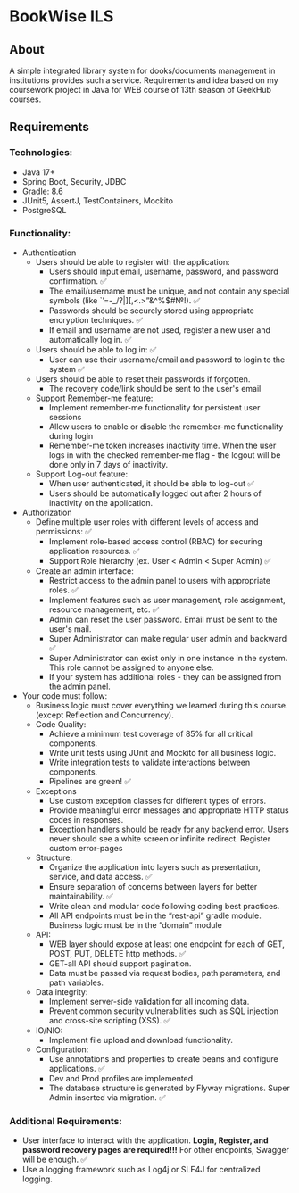 # BookWise ILS
## About
A simple integrated library system for dooks/documents management in institutions provides such a service. Requirements and idea based on my coursework project in Java for WEB course of 13th season of GeekHub courses.
## Requirements
### **Technologies:**
- Java 17+
- Spring Boot, Security, JDBC
- Gradle: 8.6
- JUnit5, AssertJ, TestContainers, Mockito
- PostgreSQL

### **Functionality:**
- Authentication
    - Users should be able to register with the application:
        - Users should input email, username, password, and password confirmation. ✅
        - The email/username must be unique, and not contain any special symbols (like `’=-\_/?|\][,<.>”&^%$#№!). ✅
        - Passwords should be securely stored using appropriate encryption techniques. ✅
        - If email and username are not used, register a new user and automatically log in. ✅
    - Users should be able to log in: ✅
        - User can use their username/email and password to login to the system ✅
    - Users should be able to reset their passwords if forgotten.
        - The recovery code/link should be sent to the user's email
    - Support Remember-me feature:
        - Implement remember-me functionality for persistent user sessions
        - Allow users to enable or disable the remember-me functionality during login
        - Remember-me token increases inactivity time. When the user logs in with the checked remember-me flag - the logout will be done only in 7 days of inactivity.
    - Support Log-out feature:
        - When user authenticated, it should be able to log-out ✅
        - Users should be automatically logged out after 2 hours of inactivity on the application.
- Authorization
    - Define multiple user roles with different levels of access and permissions: ✅
        - Implement role-based access control (RBAC) for securing application resources. ✅
        - Support Role hierarchy (ex. User < Admin < Super Admin)  ✅
    - Create an admin interface:
        - Restrict access to the admin panel to users with appropriate roles. ✅
        - Implement features such as user management, role assignment, resource management, etc. ✅
        - Admin can reset the user password. Email must be sent to the user's mail.
        - Super Administrator can make regular user admin and backward ✅
        - Super Administrator can exist only in one instance in the system. This role cannot be assigned to anyone else.
        - If your system has additional roles - they can be assigned from the admin panel.
- Your code must follow:
    - Business logic must cover everything we learned during this course. (except Reflection and Concurrency).
    - Code Quality:
        - Achieve a minimum test coverage of 85% for all critical components.
        - Write unit tests using JUnit and Mockito for all business logic.
        - Write integration tests to validate interactions between components.
        - Pipelines are green! ✅
    - Exceptions
        - Use custom exception classes for different types of errors.
        - Provide meaningful error messages and appropriate HTTP status codes in responses.
        - Exception handlers should be ready for any backend error. Users never should see a white screen or infinite redirect. Register custom error-pages
    - Structure:
        - Organize the application into layers such as presentation, service, and data access. ✅
        - Ensure separation of concerns between layers for better maintainability. ✅
        - Write clean and modular code following coding best practices.
        - All API endpoints must be in the “rest-api” gradle module. Business logic must be in the ”domain” module
    - API:
        - WEB layer should expose at least one endpoint for each of GET, POST, PUT, DELETE http methods. ✅
        - GET-all API should support pagination.
        - Data must be passed via request bodies, path parameters, and path variables.
    - Data integrity:
        - Implement server-side validation for all incoming data.
        - Prevent common security vulnerabilities such as SQL injection and cross-site scripting (XSS). ✅
    - IO/NIO:
        - Implement file upload and download functionality.
    - Configuration:
        - Use annotations and properties to create beans and configure applications. ✅
        - Dev and Prod profiles are implemented
        - The database structure is generated by Flyway migrations. Super Admin inserted via migration. ✅



### **Additional Requirements:**
- User interface to interact with the application. **Login, Register, and password recovery pages are required!!!** For other endpoints, Swagger will be enough. ✅
- Use a logging framework such as Log4j or SLF4J for centralized logging.
